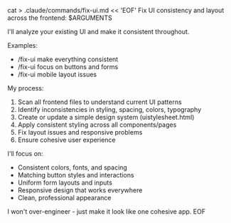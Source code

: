 cat > .claude/commands/fix-ui.md << 'EOF'
Fix UI consistency and layout across the frontend: $ARGUMENTS

I'll analyze your existing UI and make it consistent throughout.

Examples:
- /fix-ui make everything consistent
- /fix-ui focus on buttons and forms
- /fix-ui mobile layout issues

My process:
1. Scan all frontend files to understand current UI patterns
2. Identify inconsistencies in styling, spacing, colors, typography
3. Create or update a simple design system (uistylesheet.html)
4. Apply consistent styling across all components/pages
5. Fix layout issues and responsive problems
6. Ensure cohesive user experience

I'll focus on:
- Consistent colors, fonts, and spacing
- Matching button styles and interactions
- Uniform form layouts and inputs
- Responsive design that works everywhere
- Clean, professional appearance

I won't over-engineer - just make it look like one cohesive app.
EOF
